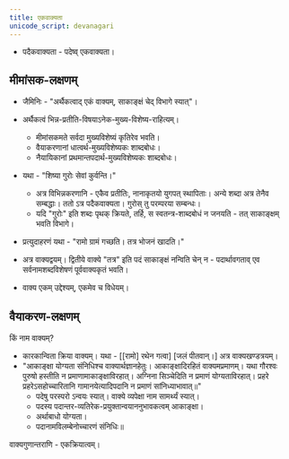 ```yaml
---
title: एकवाक्यता
unicode_script: devanagari
---
```


- पदैकवाक्यता - पदेष्व् एकवाक्यता।

## मीमांसक-लक्षणम्
- जैमिनिः - "अर्थैकत्वाद् एकं वाक्यम्, साकाङ्क्षं चेद् विभागे स्यात्"।
- अर्थैकत्वं भिन्न-प्रतीति-विषयाऽनेक-मुख्य-विशेष्य-राहित्यम्। 
  - मीमांसकमते सर्वदा मुख्यविशेष्यं कृतिरेव भवति।
  - वैयाकरणानां धात्वर्थ-मुख्यविशेष्यकः शाब्दबोधः।
  - नैयायिकानां प्रथमान्तपदार्थ-मुख्यविशेष्यकः शाब्दबोधः।
- यथा - "शिष्या गुरोः सेवां कुर्वन्ति।" 
  - अत्र विभिन्नकरणानि  - एकैव प्रतीतिः, नानाकृतयो युगपत् स्थापिताः। अन्ये शब्दा अत्र तेनैव सम्बद्धाः। ततो ऽत्र पदैकवाक्यता। गुरोस् तु परम्परया सम्बन्धः।
  - यदि "गुरोः" इति शब्दः पृथक् क्रियते, तर्हि, स स्वतन्त्र-शाब्दबोधं न जनयति - तत् साकाङ्क्षम् भवति विभागे।
-  प्रत्युदाहरणं यथा - "रामो ग्रामं गच्छति। तत्र भोजनं खादति।"
  - अत्र वाक्यद्वयम्। द्वितीये वाक्ये "तत्र" इति पदं साकाङ्क्षं नन्विति चेन् न - पदार्थावगताव् एव सर्वनामशब्दविशेषणं पूर्ववाक्यकृतं भवति। 

- वाक्य एकम् उद्देश्यम्, एकमेव च विधेयम्।


## वैयाकरण-लक्षणम्
किं नाम वाक्यम्?

- कारकान्विता क्रिया वाक्यम्। यथा - [[रामो] रथेन गत्वा] [जलं पीतवान्।] अत्र वाक्यखण्डत्रयम्।
- "आकाङ्क्षा योग्यता संनिधिश्च वाक्यार्थज्ञानहेतुः। आकाङ्क्षादिरहितं वाक्यमप्रमाणम्। यथा गौरश्वः पुरुषो हस्तीति न प्रमाणामाकाङ्क्षाविरहात्। अग्निना सिञ्चेदिति न प्रमाणं योग्यताविरहात्। प्रहरे प्रहरेऽसहोच्चारितानि गामानयेत्यादिपदानि न प्रमाणं सांनिध्याभावात्॥"
    - पदेषु परस्परो ऽन्वयः स्यात्। वाक्ये व्यपेक्षा नाम सामर्थ्यं स्यात्।
    - पदस्य पदान्तर-व्यतिरेक-प्रयुक्तान्वयाननुभावकत्वम् आकाङ्क्षा।
    - अर्थाबाधो योग्यता।
    - पदानामविलम्बेनोच्चारणं संनिधिः॥

वाक्यगुणान्तराणि - एकक्रियात्वम्।

